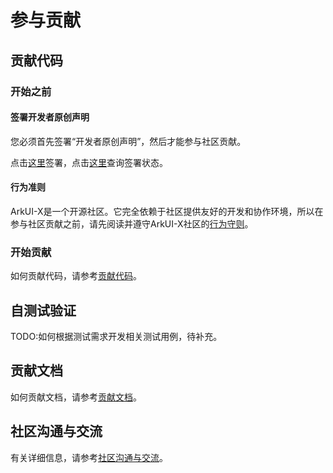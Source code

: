 # 参与贡献

## 贡献代码

### 开始之前

#### 签署开发者原创声明

您必须首先签署“开发者原创声明”，然后才能参与社区贡献。

点击[这里](https://dco.arkui-x.cn)签署，点击[这里](https://dco.arkui-x.cn/check-sign-status)查询签署状态。

#### 行为准则

ArkUI-X是一个开源社区。它完全依赖于社区提供友好的开发和协作环境，所以在参与社区贡献之前，请先阅读并遵守ArkUI-X社区的[行为守则](code-of-conduct.md)。

### 开始贡献

如何贡献代码，请参考[贡献代码](code-contribution.md)。

## 自测试验证

TODO:如何根据测试需求开发相关测试用例，待补充。

## 贡献文档

如何贡献文档，请参考[贡献文档](documentation-contribution.md)。

## 社区沟通与交流

有关详细信息，请参考[社区沟通与交流](communication-in-community.md)。